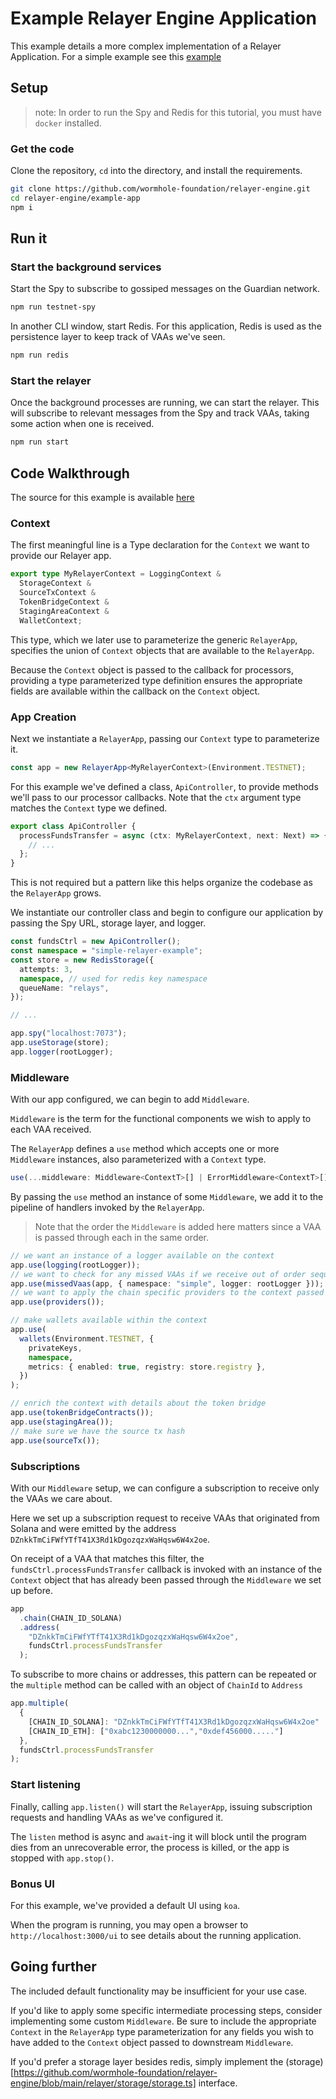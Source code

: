 # Example Relayer Engine Application

This example details a more complex implementation of a Relayer Application. For a simple example see this [example](../README.md#simple-relayer-code-example)

## Setup

> note: In order to run the Spy and Redis for this tutorial, you must have `docker` installed.

### Get the code

Clone the repository, `cd` into the directory, and install the requirements.

```sh
git clone https://github.com/wormhole-foundation/relayer-engine.git
cd relayer-engine/example-app
npm i
```

## Run it

### Start the background services

Start the Spy to subscribe to gossiped messages on the Guardian network.

```sh
npm run testnet-spy
```

In another CLI window, start Redis. For this application, Redis is used as the persistence layer to keep track of VAAs we've seen.

```sh
npm run redis
```

### Start the relayer

Once the background processes are running, we can start the relayer. This will subscribe to relevant messages from the Spy and track VAAs, taking some action when one is received.

```sh
npm run start
```

## Code Walkthrough

The source for this example is available [here](https://github.com/wormhole-foundation/relayer-engine/blob/main/example-app/src/app.ts)

### Context

The first meaningful line is a Type declaration for the `Context` we want to provide our Relayer app.

```ts
export type MyRelayerContext = LoggingContext &
  StorageContext &
  SourceTxContext &
  TokenBridgeContext &
  StagingAreaContext &
  WalletContext;
```

This type, which we later use to parameterize the generic `RelayerApp`, specifies the union of `Context` objects that are available to the `RelayerApp`.

Because the `Context` object is passed to the callback for processors, providing a type parameterized type definition ensures the appropriate fields are available within the callback on the `Context` object.

<!-- TODO: private keys -->

### App Creation

Next we instantiate a `RelayerApp`, passing our `Context` type to parameterize it.

```ts
const app = new RelayerApp<MyRelayerContext>(Environment.TESTNET);
```

For this example we've defined a class, `ApiController`, to provide methods we'll pass to our processor callbacks. Note that the `ctx` argument type matches the `Context` type we defined.

```ts
export class ApiController {
  processFundsTransfer = async (ctx: MyRelayerContext, next: Next) => {
    // ...
  };
}
```

This is not required but a pattern like this helps organize the codebase as the `RelayerApp` grows.

We instantiate our controller class and begin to configure our application by passing the Spy URL, storage layer, and logger.

```ts
const fundsCtrl = new ApiController();
const namespace = "simple-relayer-example";
const store = new RedisStorage({
  attempts: 3,
  namespace, // used for redis key namespace
  queueName: "relays",
});

// ...

app.spy("localhost:7073");
app.useStorage(store);
app.logger(rootLogger);
```

### Middleware

With our app configured, we can begin to add `Middleware`.

`Middleware` is the term for the functional components we wish to apply to each VAA received.

The `RelayerApp` defines a `use` method which accepts one or more `Middleware` instances, also parameterized with a `Context` type.

```ts
use(...middleware: Middleware<ContextT>[] | ErrorMiddleware<ContextT>[])
```

By passing the `use` method an instance of some `Middleware`, we add it to the pipeline of handlers invoked by the `RelayerApp`.

> Note that the order the `Middleware` is added here matters since a VAA is passed through each in the same order.

```ts
// we want an instance of a logger available on the context
app.use(logging(rootLogger));
// we want to check for any missed VAAs if we receive out of order sequence ids
app.use(missedVaas(app, { namespace: "simple", logger: rootLogger }));
// we want to apply the chain specific providers to the context passed downstream
app.use(providers());

// make wallets available within the context
app.use(
  wallets(Environment.TESTNET, {
    privateKeys,
    namespace,
    metrics: { enabled: true, registry: store.registry },
  })
);

// enrich the context with details about the token bridge
app.use(tokenBridgeContracts());
app.use(stagingArea());
// make sure we have the source tx hash
app.use(sourceTx());
```

### Subscriptions

With our `Middleware` setup, we can configure a subscription to receive only the VAAs we care about.

Here we set up a subscription request to receive VAAs that originated from Solana and were emitted by the address `DZnkkTmCiFWfYTfT41X3Rd1kDgozqzxWaHqsw6W4x2oe`.

On receipt of a VAA that matches this filter, the `fundsCtrl.processFundsTransfer` callback is invoked with an instance of the `Context` object that has already been passed through the `Middleware` we set up before.

```ts
app
  .chain(CHAIN_ID_SOLANA)
  .address(
    "DZnkkTmCiFWfYTfT41X3Rd1kDgozqzxWaHqsw6W4x2oe",
    fundsCtrl.processFundsTransfer
  );
```

To subscribe to more chains or addresses, this pattern can be repeated or the `multiple` method can be called with an object of `ChainId` to `Address`

```ts
app.multiple(
  {
    [CHAIN_ID_SOLANA]: "DZnkkTmCiFWfYTfT41X3Rd1kDgozqzxWaHqsw6W4x2oe"
    [CHAIN_ID_ETH]: ["0xabc1230000000...","0xdef456000....."]
  },
  fundsCtrl.processFundsTransfer
);
```

<!-- TODO: error handler -->

### Start listening

Finally, calling `app.listen()` will start the `RelayerApp`, issuing subscription requests and handling VAAs as we've configured it.

The `listen` method is async and `await`-ing it will block until the program dies from an unrecoverable error, the process is killed, or the app is stopped with `app.stop()`.

### Bonus UI

For this example, we've provided a default UI using `koa`.

When the program is running, you may open a browser to `http://localhost:3000/ui` to see details about the running application.

## Going further

The included default functionality may be insufficient for your use case.

If you'd like to apply some specific intermediate processing steps, consider implementing some custom `Middleware`. Be sure to include the appropriate `Context` in the `RelayerApp` type parameterization for any fields you wish to have added to the `Context` object passed to downstream `Middleware`.

If you'd prefer a storage layer besides redis, simply implement the (storage)[https://github.com/wormhole-foundation/relayer-engine/blob/main/relayer/storage/storage.ts] interface.
